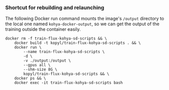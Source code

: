 ### Shortcut for rebuilding and relaunching

The following Docker run command mounts the image's `/output` directory to the local one named `kohya-docker-output`, so we can get the output of the training outside the container easily.

```
docker rm -f train-flux-kohya-sd-scripts && \
    docker build -t kopyl/train-flux-kohya-sd-scripts . && \
    docker run \
        --name train-flux-kohya-sd-scripts \
        -d \
        -v ./output:/output \
        --gpus all \
        --shm-size 8G \
        kopyl/train-flux-kohya-sd-scripts && \
    docker ps && \
    docker exec -it train-flux-kohya-sd-scripts bash
```
